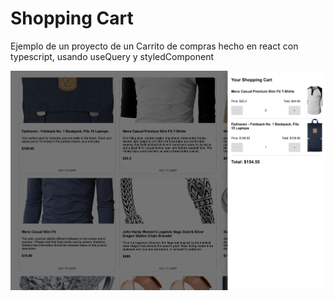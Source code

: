 # Shopping Cart

Ejemplo de un proyecto de un Carrito de compras hecho en react con typescript, usando useQuery y styledComponent

![alt text](https://github.com/jperaza1/shopping-cart/blob/main/src/assets/img/Screen%20Shot%202021-02-17%20at%2013.17.22.png)
